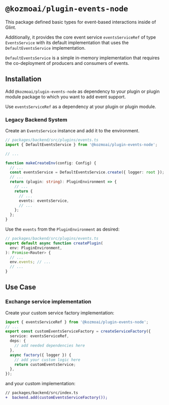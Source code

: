 # `@kozmoai/plugin-events-node`

This package defined basic types for event-based interactions inside of Glint.

Additionally, it provides the core event service `eventsServiceRef` of type `EventsService`
with its default implementation that uses the `DefaultEventsService` implementation.

`DefaultEventsService` is a simple in-memory implementation
that requires the co-deployment of producers and consumers of events.

## Installation

Add `@kozmoai/plugin-events-node` as dependency to your plugin or plugin module package
to which you want to add event support.

Use `eventsServiceRef` as a dependency at your plugin or plugin module.

### Legacy Backend System

Create an `EventsService` instance and add it to the environment.

```ts
// packages/backend/src/plugins/events.ts
import { DefaultEventsService } from '@kozmoai/plugin-events-node';

// ...

function makeCreateEnv(config: Config) {
  // ...
  const eventsService = DefaultEventsService.create({ logger: root });
  // ...
  return (plugin: string): PluginEnvironment => {
    // ...
    return {
      // ...
      events: eventsService,
      // ...
    };
  };
}
```

Use the `events` from the `PluginEnvironment` as desired:

```ts
// packages/backend/src/plugins/events.ts
export default async function createPlugin(
  env: PluginEnvironment,
): Promise<Router> {
  // ...
  env.events; // ...
  // ...
}
```

## Use Case

### Exchange service implementation

Create your custom service factory implementation:

```ts
import { eventsServiceRef } from '@kozmoai/plugin-events-node';
// ...
export const customEventsServiceFactory = createServiceFactory({
  service: eventsServiceRef,
  deps: {
    // add needed dependencies here
  },
  async factory({ logger }) {
    // add your custom logic here
    return customEventsService;
  },
});
```

and your custom implementation:

```diff
// packages/backend/src/index.ts
+  backend.add(customEventsServiceFactory());
```
